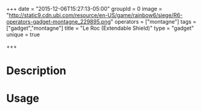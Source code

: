 +++
date = "2015-12-06T15:27:13-05:00"
groupId = 0
image = "http://static9.cdn.ubi.com/resource/en-US/game/rainbow6/siege/R6-operators-gadget-montagne_229895.png"
operators = ["montagne"]
tags = ["gadget","montagne"]
title = "Le Roc (Extendable Shield)"
type = "gadget"
unique = true

+++

# Description

# Usage
